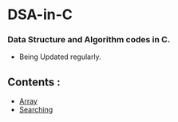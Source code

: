 # DSA-in-C
<h3>Data Structure and Algorithm codes in C.</h3>

* Being Updated regularly.

## Contents :

* [Array](https://github.com/Ankushdas178/DSA-in-C/tree/main/Array)
* [Searching]()

